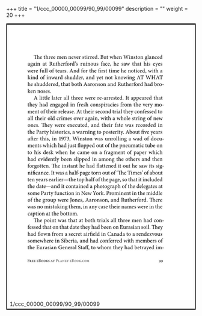 +++
title = "1/ccc_00000_00099/90_99/00099"
description = ""
weight = 20
+++

<table style="border:2px solid black;max-width:800px;max-height:800px;" 
><tr><td>
<img class="center-fit-jpg"
src="/jpg_/out_jpg_1984__099.jpg">
1/ccc_00000_00099/90_99/00099
</img></td></tr></table>
